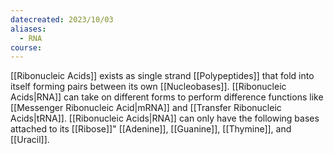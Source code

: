 ```yaml
---
datecreated: 2023/10/03
aliases:
  - RNA
course:
---
```

[[Ribonucleic Acids]] exists as single strand [[Polypeptides]] that fold into itself forming pairs between its own [[Nucleobases]]. [[Ribonucleic Acids|RNA]] can take on different forms to perform difference functions like [[Messenger Ribonucleic Acid|mRNA]] and [[Transfer Ribonucleic Acids|tRNA]]. [[Ribonucleic Acids|RNA]] can only have the following bases attached to its [[Ribose]]" [[Adenine]], [[Guanine]], [[Thymine]], and [[Uracil]].

